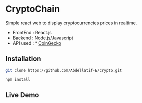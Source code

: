 # CryptoChain

Simple react web to display cryptocurrencies prices in realtime.
* FrontEnd : React.js
* Backend : Node.js/Javascript
* API used : * [CoinGecko](https://www.coingecko.com/en)

## Installation

```sh
git clone https://github.com/Abdellatif-E/crypto.git
```

```sh
npm install
```

## Live Demo

